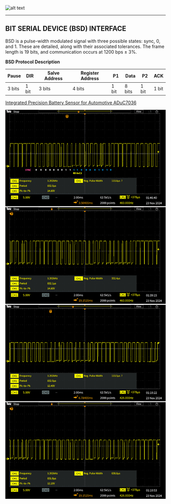 
![alt text][image1]

---

## BIT SERIAL DEVICE (BSD) INTERFACE
BSD is a pulse-width modulated signal with three possible states: sync, 0, and 1. These are detailed, along with their associated tolerances. The frame length is 19 bits, and communication occurs at 1200 bps ± 3%.

**BSD Protocol Description**

| Pause        | DIR | Salve Address|Register Address| P1| Data| P2| ACK|
| ----------- | ----------- | ----------- |----------- |----------- |----------- |----------- |----------- |
| 3 bits    | 1 bit       | 3 bits |  4 bits| 1 bit|  8 bits| 1 bit| 1 bit|

[Integrated Precision Battery Sensor for Automotive ADuC7036](datasheet/ADuC7036.pdf)

[//]: # (Image References)
[image1]: ./images/IBS.png "IBS"
[image2]: ./images/TEK00000.png "14.4V RX High Byte"
[image3]: ./images/TEK00001.PNG "14.4V TX Low Byte"
[image4]: ./images/TEK00002.PNG "12V RX High Byte"
[image5]: ./images/TEK00003.PNG "12V RX Low Byte"


![alt text][image2]
![alt text][image3]
![alt text][image4]
![alt text][image5]
